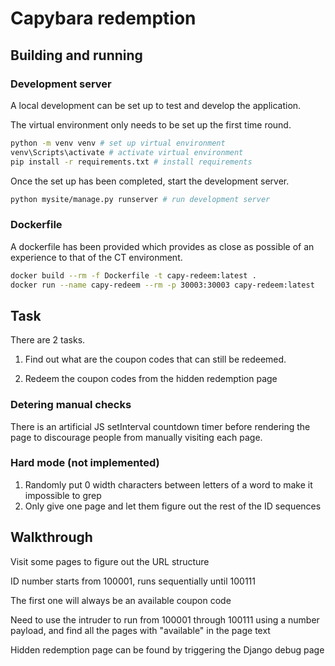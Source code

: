 # Capybara redemption

## Building and running

### Development server

A local development can be set up to test and develop the application.

The virtual environment only needs to be set up the first time round.

```bash
python -m venv venv # set up virtual environment
venv\Scripts\activate # activate virtual environment
pip install -r requirements.txt # install requirements
```

Once the set up has been completed, start the development server.

```bash
python mysite/manage.py runserver # run development server
```

### Dockerfile

A dockerfile has been provided which provides as close as possible of an experience to that of the CT environment.

```bash
docker build --rm -f Dockerfile -t capy-redeem:latest .
docker run --name capy-redeem --rm -p 30003:30003 capy-redeem:latest
```

## Task

There are 2 tasks.

1. Find out what are the coupon codes that can still be redeemed.

2. Redeem the coupon codes from the hidden redemption page

### Detering manual checks

There is an artificial JS setInterval countdown timer before rendering the page to discourage people from manually visiting each page.

### Hard mode (not implemented)

1. Randomly put 0 width characters between letters of a word to make it impossible to grep
2. Only give one page and let them figure out the rest of the ID sequences

## Walkthrough

Visit some pages to figure out the URL structure

ID number starts from 100001, runs sequentially until 100111

The first one will always be an available coupon code

Need to use the intruder to run from 100001 through 100111 using a number payload, and find all the pages with "available" in the page text

Hidden redemption page can be found by triggering the Django debug page
